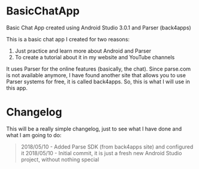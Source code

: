 # BasicChatApp
Basic Chat App created using Android Studio 3.0.1 and Parser (back4apps)

This is a basic chat app I created for two reasons:
1. Just practice and learn more about Android and Parser
2. To create a tutorial about it in my website and YouTube channels

It uses Parser for the online features (basically, the chat). Since parse.com is not available anymore, I have found another site that allows you to use Parser systems for free, it is called back4apps. So, this is what I will use in this app.

# Changelog
This will be a really simple changelog, just to see what I have done and what I am going to do:

> 2018/05/10 - Added Parse SDK (from back4apps site) and configured it
> 2018/05/10 - Initial commit, it is just a fresh new Android Studio project, without nothing special
